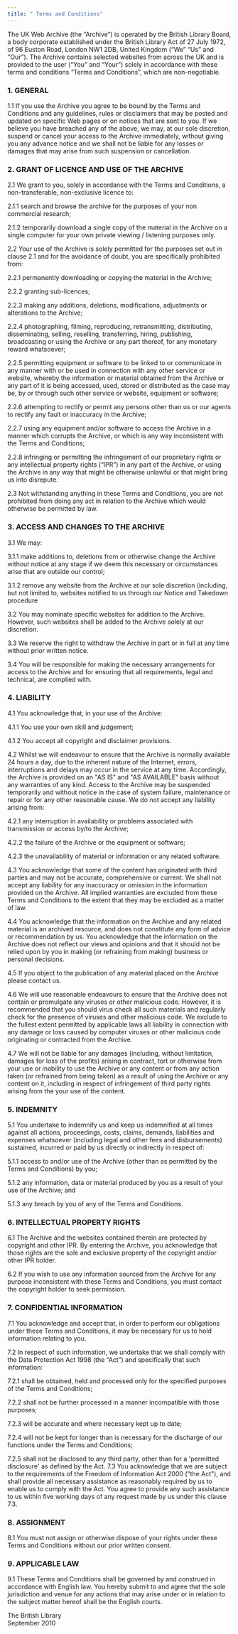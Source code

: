 ```yaml
---
title: " Terms and Conditions"
---
```

The UK Web Archive (the “Archive”) is operated by the British Library Board, a body corporate established under the British Library Act of 27 July 1972, of 96 Euston Road, London NW1 2DB, United Kingdom (“We” “Us” and “Our”). The Archive contains selected websites from across the UK and is provided to the user (“You” and “Your”) solely in accordance with these terms and conditions “Terms and Conditions”, which are non-negotiable.

### 1. GENERAL

1.1 If you use the Archive you agree to be bound by the Terms and Conditions and any guidelines, rules or disclaimers that may be posted and updated on specific Web pages or on notices that are sent to you. If we believe you have breached any of the above, we may, at our sole discretion, suspend or cancel your access to the Archive immediately, without giving you any advance notice and we shall not be liable for any losses or damages that may arise from such suspension or cancellation.

### 2. GRANT OF LICENCE AND USE OF THE ARCHIVE

2.1 We grant to you, solely in accordance with the Terms and Conditions, a non-transferable, non-exclusive licence to:

2.1.1 search and browse the archive for the purposes of your non commercial research;

2.1.2 temporarily download a single copy of the material in the Archive on a single computer for your own private viewing / listening purposes only.

2.2 Your use of the Archive is solely permitted for the purposes set out in clause 2.1 and for the avoidance of doubt, you are specifically prohibited from:

2.2.1 permanently downloading or copying the material in the Archive;

2.2.2 granting sub-licences;

2.2.3 making any additions, deletions, modifications, adjustments or alterations to the Archive;

2.2.4 photographing, filming, reproducing, retransmitting, distributing, disseminating, selling, reselling, transferring, hiring, publishing, broadcasting or using the Archive or any part thereof, for any monetary reward whatsoever;

2.2.5 permitting equipment or software to be linked to or communicate in any manner with or be used in connection with any other service or website, whereby the information or material obtained from the Archive or any part of it is being accessed, used, stored or distributed as the case may be, by or through such other service or website, equipment or software;

2.2.6 attempting to rectify or permit any persons other than us or our agents to rectify any fault or inaccuracy in the Archive;

2.2.7 using any equipment and/or software to access the Archive in a manner which corrupts the Archive, or which is any way inconsistent with the Terms and Conditions;

2.2.8 infringing or permitting the infringement of our proprietary rights or any intellectual property rights (“IPR”) in any part of the Archive, or using the Archive in any way that might be otherwise unlawful or that might bring us into disrepute.

2.3 Not withstanding anything in these Terms and Conditions, you are not prohibited from doing any act in relation to the Archive which would otherwise be permitted by law.

### 3. ACCESS AND CHANGES TO THE ARCHIVE

3.1 We may:

3.1.1 make additions to, deletions from or otherwise change the Archive without notice at any stage if we deem this necessary or circumstances arise that are outside our control;

3.1.2 remove any website from the Archive at our sole discretion (including, but not limited to, websites notified to us through our Notice and Takedown procedure

3.2 You may nominate specific websites for addition to the Archive. However, such websites shall be added to the Archive solely at our discretion.

3.3 We reserve the right to withdraw the Archive in part or in full at any time without prior written notice.

3.4 You will be responsible for making the necessary arrangements for access to the Archive and for ensuring that all requirements, legal and technical, are complied with.

### 4. LIABILITY

4.1 You acknowledge that, in your use of the Archive:

4.1.1 You use your own skill and judgement;

4.1.2 You accept all copyright and disclaimer provisions.

4.2 Whilst we will endeavour to ensure that the Archive is normally available 24 hours a day, due to the inherent nature of the Internet, errors, interruptions and delays may occur in the service at any time. Accordingly, the Archive is provided on an "AS IS" and "AS AVAILABLE" basis without any warranties of any kind. Access to the Archive may be suspended temporarily and without notice in the case of system failure, maintenance or repair or for any other reasonable cause. We do not accept any liability arising from:

4.2.1 any interruption in availability or problems associated with transmission or access by/to the Archive;

4.2.2 the failure of the Archive or the equipment or software;

4.2.3 the unavailability of material or information or any related software.

4.3 You acknowledge that some of the content has originated with third parties and may not be accurate, comprehensive or current. We shall not accept any liability for any inaccuracy or omission in the information provided on the Archive. All implied warranties are excluded from these Terms and Conditions to the extent that they may be excluded as a matter of law.

4.4 You acknowledge that the information on the Archive and any related material is an archived resource, and does not constitute any form of advice or recommendation by us. You acknowledge that the information on the Archive does not reflect our views and opinions and that it should not be relied upon by you in making (or refraining from making) business or personal decisions.

4.5 If you object to the publication of any material placed on the Archive please contact us.

4.6 We will use reasonable endeavours to ensure that the Archive does not contain or promulgate any viruses or other malicious code. However, it is recommended that you should virus check all such materials and regularly check for the presence of viruses and other malicious code. We exclude to the fullest extent permitted by applicable laws all liability in connection with any damage or loss caused by computer viruses or other malicious code originating or contracted from the Archive.

4.7 We will not be liable for any damages (including, without limitation, damages for loss of the profits) arising in contract, tort or otherwise from your use or inability to use the Archive or any content or from any action taken (or refrained from being taken) as a result of using the Archive or any content on it, including in respect of infringement of third party rights arising from the your use of the content.

### 5. INDEMNITY

5.1 You undertake to indemnify us and keep us indemnified at all times against all actions, proceedings, costs, claims, demands, liabilities and expenses whatsoever (including legal and other fees and disbursements) sustained, incurred or paid by us directly or indirectly in respect of:

5.1.1 access to and/or use of the Archive (other than as permitted by the Terms and Conditions) by you;

5.1.2 any information, data or material produced by you as a result of your use of the Archive; and

5.1.3 any breach by you of any of the Terms and Conditions.

### 6. INTELLECTUAL PROPERTY RIGHTS

6.1 The Archive and the websites contained therein are protected by copyright and other IPR. By entering the Archive, you acknowledge that those rights are the sole and exclusive property of the copyright and/or other IPR holder.

6.2 If you wish to use any information sourced from the Archive for any purpose inconsistent with these Terms and Conditions, you must contact the copyright holder to seek permission.

### 7. CONFIDENTIAL INFORMATION

7.1 You acknowledge and accept that, in order to perform our obligations under these Terms and Conditions, it may be necessary for us to hold information relating to you.

7.2 In respect of such information, we undertake that we shall comply with the Data Protection Act 1998 (the “Act”) and specifically that such information:

7.2.1 shall be obtained, held and processed only for the specified purposes of the Terms and Conditions;

7.2.2 shall not be further processed in a manner incompatible with those purposes;

7.2.3 will be accurate and where necessary kept up to date;

7.2.4 will not be kept for longer than is necessary for the discharge of our functions under the Terms and Conditions;

7.2.5 shall not be disclosed to any third party, other than for a 'permitted disclosure' as defined by the Act. 7.3 You acknowledge that we are subject to the requirements of the Freedom of Information Act 2000 ("the Act"), and shall provide all necessary assistance as reasonably required by us to enable us to comply with the Act. You agree to provide any such assistance to us within five working days of any request made by us under this clause 7.3.

### 8. ASSIGNMENT

8.1 You must not assign or otherwise dispose of your rights under these Terms and Conditions without our prior written consent.

### 9. APPLICABLE LAW

9.1 These Terms and Conditions shall be governed by and construed in accordance with English law. You hereby submit to and agree that the sole jurisdiction and venue for any actions that may arise under or in relation to the subject matter hereof shall be the English courts.

The British Library\
September 2010